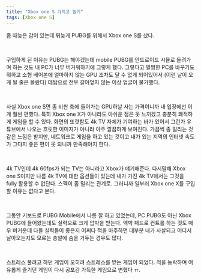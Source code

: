 ```yaml
---
title: "Xbox one S 가지고 놀기"
tags: [Xbox one S]
---
```


좀 때늦은 감이 있는데 뒤늦게 PUBG를 위해서 Xbox one S를 샀다. 

​

구입하게 된 이유는 PUBG는 해야겠는데 mobile PUBG를 안드로이드 시뮬로 돌려가며 하는 것도 내 PC가 너무 버거워하기에 그렇게 했다. 그렇다고 멀쩡한 PC를 바꾸기도 뭐하고 소형 베어본에 얼마하지 않는 GPU 조차도 달 수 없게 되어있어서 (이런 날이 오게 될 줄은 몰랐다) 데탑으로 전부 갈아엎지 않는 이상 업글이 불가했다.

​

사실 Xbox one S면 좀 비싼 축에 들어가는 GPU하날 사는 가격이니까 내 입장에선 이게 훨씬 편했다. 특히 Xbox one X가 아니라도 아쉬운 점은 못 느끼겠고 충분히 쾌적하게 게임을 할 수 있다. 화면의 또렷함도 4k TV 자체가 기여하는 바가 있어서 그런가 유튜브에서 나오는 흐릿한 이미지가 아니라 아주 깔끔하게 보여진다. 가끔씩 좀 밀리는 것 같은 느낌은 받지만, 네트워크로 게임을 하고 있는 것이고 내가 있는 지역의 인터넷 속도가 그다지 좋은 편이 못 되니까 만족해야지 한다.

​

4k TV인데 4k 60fps가 되는 TV는 아니라고 Xbox가 얘기해준다. 다시말해 Xbox one S이지만 나름 4k TV에 대한 옵션들이 있는데 내가 가진 4k TV에서는 그것을 fully 활용할 수 없단다. 스펙이 좀 밀리는 관계로. 그러니까 일부러 Xbox one X를 구입할 이유는 없다고 본다.

​

그동안 키보드로 PUBG Mobile에서 나름 잘 하고 있었는데, PC PUBG도 아닌 Xbox PUBG에 들어왔는데도 실력으로 크게 압박을 받는다. 엑박 패드로 컨트롤 하는 것도 매우 버거운데 다들 실력들이 좋은지 어쩌다 적을 마주하면 대부분 내가 사살되고 어디서 날아오는지도 모르는 총알에 숨을 거두는 경우도 많다.

​

스트레스 풀려고 하던 게임이 오히려 스트레스를 받는 게임이 되었다. 적을 농락하며 여유롭게 즐기던 게임이 다시 공포감 가득한 게임으로 변했다 ㅠ.
